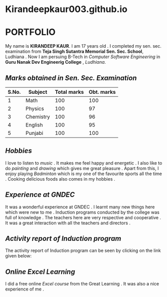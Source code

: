 # Kirandeepkaur003.github.io
# PORTFOLIO


My name is **KIRANDEEP KAUR**. I am 17 years old . I completed my sen. sec. examination from **Teja Singh Sutantra Memorial Sen. Sec. School**, Ludhiana . Now I am persuing B-Tech in _Computer Software Engineering_ in **Guru Nanak Dev Engineerig College** , *Ludhiana*.


## _Marks obtained in Sen. Sec. Examination_

S.No. | Subject | Total marks | Obt. marks
---|---|---|---
1 | Math | 100 | 100
2 | Physics | 100 | 97
3 | Chemistry | 100 | 96
4 | English | 100 | 95
5 | Punjabi | 100 | 100


## _Hobbies_

I love to listen to *music* . It makes me feel happy and energetic . I also like to do *painting* and *drawing* which gives me great pleasure . Apart from this, I enjoy playing *Badminton* which is my one of the favourite sports all the time . Cooking delicious foods also comes in my hobbies .

## _Experience at GNDEC_

It was a wonderful experience at GNDEC . I learnt many new things here which were new to me . Induction programs conducted by the college was full of knowledge . The teachers here are very respective and cooperative . It was a great interaction with all the teachers and directors .


## _Activity report of Induction program_

The activity report of Induction program can be seen by clicking on the link given below:


## _Online Excel Learning_

I did a free online _Excel course_ from the Great Learning . It was also a nice experience of me .

